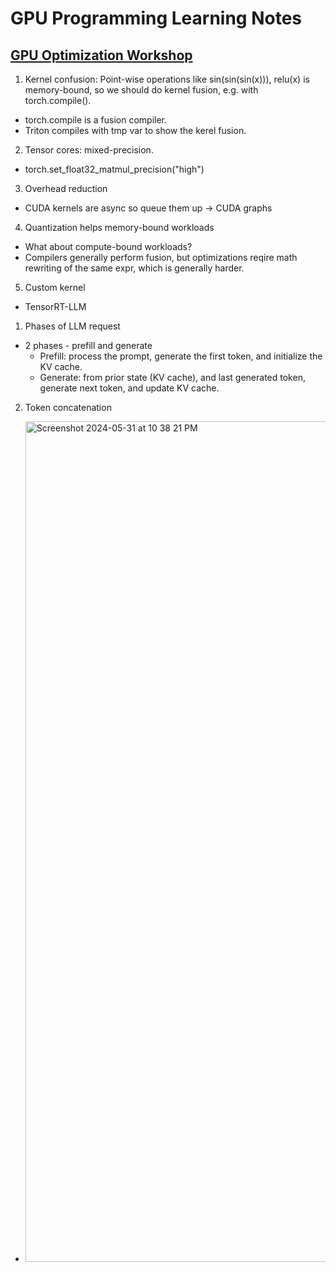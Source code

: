 # GPU Programming Learning Notes
## [GPU Optimization Workshop](https://www.youtube.com/watch?v=v_q2JTIqE20)
1. Kernel confusion: Point-wise operations like sin(sin(sin(x))), relu(x) is memory-bound, so we should do kernel fusion, e.g. with torch.compile().
- torch.compile is a fusion compiler.
- Triton compiles with tmp var to show the kerel fusion.
2. Tensor cores: mixed-precision.
- torch.set_float32_matmul_precision("high")
3. Overhead reduction
- CUDA kernels are async so queue them up -> CUDA graphs
4. Quantization helps memory-bound workloads
- What about compute-bound workloads?
- Compilers generally perform fusion, but optimizations reqire math rewriting of the same expr, which is generally harder.
5. Custom kernel

- TensorRT-LLM
1. Phases of LLM request
- 2 phases - prefill and generate
  - Prefill: process the prompt, generate the first token, and initialize the KV cache.
  - Generate: from prior state (KV cache), and last generated token, generate next token, and update KV cache.
2. Token concatenation
- <img width="1345" alt="Screenshot 2024-05-31 at 10 38 21 PM" src="https://github.com/JerryPan2718/GPU-programming/assets/37657480/5b8531e5-a8ac-4bdd-8fa5-39cc0627ad74">
